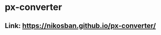 # px-converter

Link: https://nikosban.github.io/px-converter/
--------------------------------------
